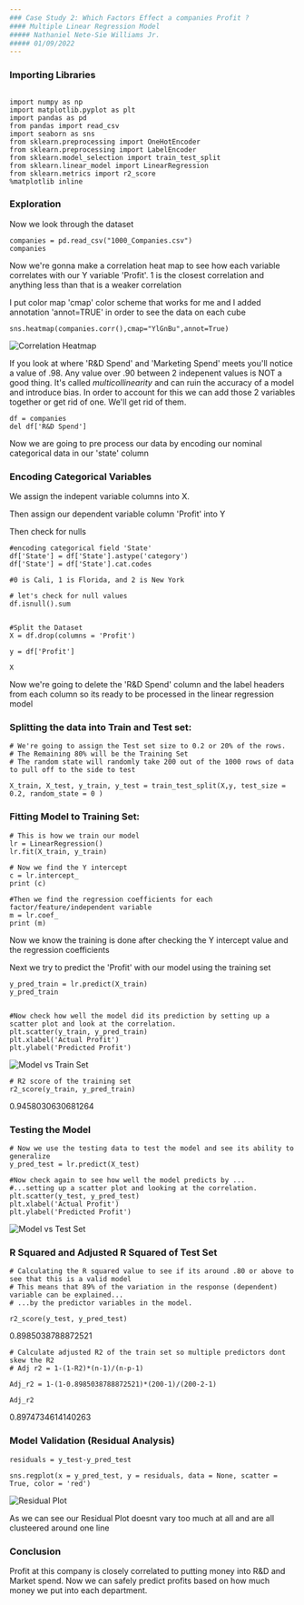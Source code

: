 ```yaml
---
### Case Study 2: Which Factors Effect a companies Profit ? 
#### Multiple Linear Regression Model
##### Nathaniel Nete-Sie Williams Jr.
##### 01/09/2022
---
```


### Importing Libraries 

```

import numpy as np
import matplotlib.pyplot as plt
import pandas as pd
from pandas import read_csv
import seaborn as sns
from sklearn.preprocessing import OneHotEncoder
from sklearn.preprocessing import LabelEncoder
from sklearn.model_selection import train_test_split
from sklearn.linear_model import LinearRegression
from sklearn.metrics import r2_score
%matplotlib inline
```
### Exploration

Now we look through the dataset 
```
companies = pd.read_csv("1000_Companies.csv")
companies
```
Now we're gonna make a correlation heat map to see how each variable correlates with our Y variable 'Profit'. 1 is the closest correlation and anything less than that is a weaker correlation 

I put color map 'cmap' color scheme that works for me and I added annotation 'annot=TRUE' in order to see the data on each cube 
```
sns.heatmap(companies.corr(),cmap="YlGnBu",annot=True)
```
![](https://github.com/netesie/Predicting-a-Companies-Profits-w-Linear-Regression-/blob/main/heatmap.png "Correlation Heatmap")


If you look at where 'R&D Spend' and 'Marketing Spend' meets you'll notice a value of .98. Any value over .90 between 2 indepenent values is NOT a good thing. It's called _multicollinearity_ and can ruin the accuracy of a model and introduce bias. In order to account for this we can add those 2 variables together or get rid of one. We'll get rid of them.

```
df = companies
del df['R&D Spend']
```

Now we are going to pre process our data by encoding our nominal categorical data in our 'state' column

### Encoding Categorical Variables

We assign the indepent variable columns into X. 

Then assign our dependent variable column 'Profit' into Y

Then check for nulls

```
#encoding categorical field 'State'
df['State'] = df['State'].astype('category')
df['State'] = df['State'].cat.codes

#0 is Cali, 1 is Florida, and 2 is New York

# let's check for null values
df.isnull().sum


#Split the Dataset 
X = df.drop(columns = 'Profit')

y = df['Profit']

X

```

Now we're going to delete the 'R&D Spend' column and the label headers from each column so its ready to be processed in the linear regression model

### Splitting the data into Train and Test set:

```
# We're going to assign the Test set size to 0.2 or 20% of the rows. 
# The Remaining 80% will be the Training Set
# The random state will randomly take 200 out of the 1000 rows of data to pull off to the side to test 

X_train, X_test, y_train, y_test = train_test_split(X,y, test_size = 0.2, random_state = 0 )
```
### Fitting Model to Training Set:

```
# This is how we train our model
lr = LinearRegression()
lr.fit(X_train, y_train)

# Now we find the Y intercept
c = lr.intercept_
print (c)

#Then we find the regression coefficients for each factor/feature/independent variable
m = lr.coef_
print (m)

```
Now we know the training is done after checking the Y intercept value and the regression coefficients 

Next we try to predict the 'Profit' with our model using the training set

```
y_pred_train = lr.predict(X_train)
y_pred_train


#Now check how well the model did its prediction by setting up a scatter plot and look at the correlation.
plt.scatter(y_train, y_pred_train)
plt.xlabel('Actual Profit')
plt.ylabel('Predicted Profit')
```
![](https://github.com/netesie/Predicting-a-Companies-Profits-w-Linear-Regression-/blob/main/model%20v%20train%20set.png " Model vs Train Set ")
```
# R2 score of the training set
r2_score(y_train, y_pred_train)
```
0.9458030630681264

### Testing the Model

```
# Now we use the testing data to test the model and see its ability to generalize
y_pred_test = lr.predict(X_test)

#Now check again to see how well the model predicts by ...
#...setting up a scatter plot and looking at the correlation.
plt.scatter(y_test, y_pred_test)
plt.xlabel('Actual Profit')   
plt.ylabel('Predicted Profit')
```

![](https://github.com/netesie/Predicting-a-Companies-Profits-w-Linear-Regression-/blob/main/model%20v%20test%20set.png " Model vs Test Set ")

### R Squared  and Adjusted R Squared of Test Set 

```
# Calculating the R squared value to see if its around .80 or above to see that this is a valid model
# This means that 89% of the variation in the response (dependent) variable can be explained... 
# ...by the predictor variables in the model.

r2_score(y_test, y_pred_test)
```
0.8985038788872521

```
# Calculate adjusted R2 of the train set so multiple predictors dont skew the R2
# Adj r2 = 1-(1-R2)*(n-1)/(n-p-1)

Adj_r2 = 1-(1-0.8985038788872521)*(200-1)/(200-2-1)

Adj_r2
```
0.8974734614140263

### Model Validation (Residual Analysis) 

```
residuals = y_test-y_pred_test

sns.regplot(x = y_pred_test, y = residuals, data = None, scatter = True, color = 'red')
```
![](https://github.com/netesie/Predicting-a-Companies-Profits-w-Linear-Regression-/blob/main/Residual%20Plot.png " Residual Plot ")

As we can see our Residual Plot doesnt vary too much at all and are all clusteered around one line 

### Conclusion

Profit at this company is closely correlated to putting money into R&D and Market spend. Now we can safely predict profits based on how much money we put into each department.




